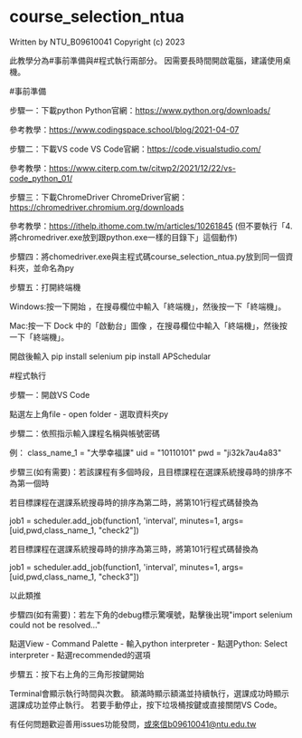 # course_selection_ntua

Written by NTU_B09610041
Copyright (c) 2023 

此教學分為#事前準備與#程式執行兩部分。
因需要長時間開啟電腦，建議使用桌機。

#事前準備

步驟一：下載python
Python官網：https://www.python.org/downloads/

參考教學：https://www.codingspace.school/blog/2021-04-07

步驟二：下載VS code
VS Code官網：https://code.visualstudio.com/

參考教學：https://www.citerp.com.tw/citwp2/2021/12/22/vs-code_python_01/

步驟三：下載ChromeDriver
ChromeDriver官網：https://chromedriver.chromium.org/downloads

參考教學：https://ithelp.ithome.com.tw/m/articles/10261845
(但不要執行「4.將chromedriver.exe放到跟python.exe一樣的目錄下」這個動作)

步驟四：將chomedriver.exe與主程式碼course_selection_ntua.py放到同一個資料夾，並命名為py

步驟五：打開終端機

Windows:按一下開始 ，在搜尋欄位中輸入「終端機」，然後按一下「終端機」。

Mac:按一下 Dock 中的「啟動台」圖像 ，在搜尋欄位中輸入「終端機」，然後按一下「終端機」。

開啟後輸入
pip install selenium
pip install APSchedular

#程式執行

步驟一：開啟VS Code

點選左上角file - open folder - 選取資料夾py

步驟二：依照指示輸入課程名稱與帳號密碼

例：
class_name_1 = "大學幸福課"
uid = "10110101"
pwd = "ji32k7au4a83"

步驟三(如有需要)：若該課程有多個時段，且目標課程在選課系統搜尋時的排序不為第一個時

若目標課程在選課系統搜尋時的排序為第二時，將第101行程式碼替換為

job1 = scheduler.add_job(function1, 'interval', minutes=1, args=[uid,pwd,class_name_1, "check2"])

若目標課程在選課系統搜尋時的排序為第三時，將第101行程式碼替換為

job1 = scheduler.add_job(function1, 'interval', minutes=1, args=[uid,pwd,class_name_1, "check3"])

以此類推

步驟四(如有需要)：若左下角的debug標示驚嘆號，點擊後出現"import selenium could not be resolved..."

點選View - Command Palette - 輸入python interpreter - 點選Python: Select interpreter - 點選recommended的選項

步驟五：按下右上角的三角形按鍵開始

Terminal會顯示執行時間與次數。
額滿時顯示額滿並持續執行，選課成功時顯示選課成功並停止執行。
若要手動停止，按下垃圾桶按鍵或直接關閉VS Code。

有任何問題歡迎善用issues功能發問，或來信b09610041@ntu.edu.tw
